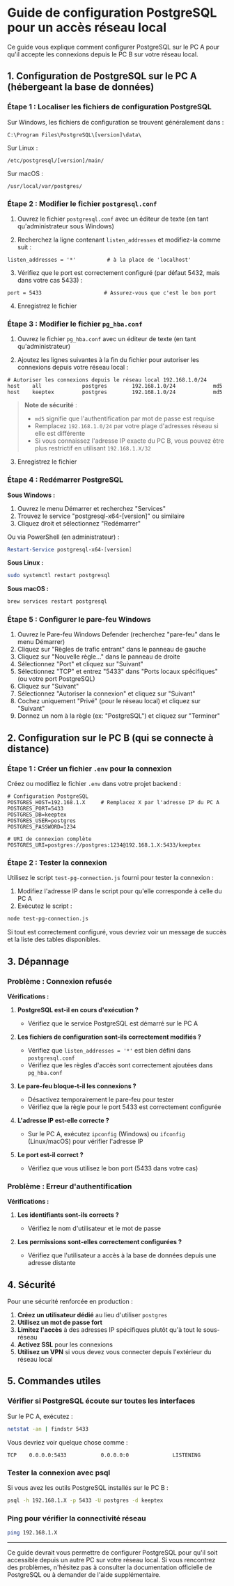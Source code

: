 # Guide de configuration PostgreSQL pour un accès réseau local

Ce guide vous explique comment configurer PostgreSQL sur le PC A pour qu'il accepte les connexions depuis le PC B sur votre réseau local.

## 1. Configuration de PostgreSQL sur le PC A (hébergeant la base de données)

### Étape 1 : Localiser les fichiers de configuration PostgreSQL

Sur Windows, les fichiers de configuration se trouvent généralement dans :
```
C:\Program Files\PostgreSQL\[version]\data\
```

Sur Linux :
```
/etc/postgresql/[version]/main/
```

Sur macOS :
```
/usr/local/var/postgres/
```

### Étape 2 : Modifier le fichier `postgresql.conf`

1. Ouvrez le fichier `postgresql.conf` avec un éditeur de texte (en tant qu'administrateur sous Windows)

2. Recherchez la ligne contenant `listen_addresses` et modifiez-la comme suit :

```
listen_addresses = '*'          # à la place de 'localhost'
```

3. Vérifiez que le port est correctement configuré (par défaut 5432, mais dans votre cas 5433) :

```
port = 5433                    # Assurez-vous que c'est le bon port
```

4. Enregistrez le fichier

### Étape 3 : Modifier le fichier `pg_hba.conf`

1. Ouvrez le fichier `pg_hba.conf` avec un éditeur de texte (en tant qu'administrateur)

2. Ajoutez les lignes suivantes à la fin du fichier pour autoriser les connexions depuis votre réseau local :

```
# Autoriser les connexions depuis le réseau local 192.168.1.0/24
host    all             postgres        192.168.1.0/24            md5
host    keeptex         postgres        192.168.1.0/24            md5
```

> **Note de sécurité** : 
> - `md5` signifie que l'authentification par mot de passe est requise
> - Remplacez `192.168.1.0/24` par votre plage d'adresses réseau si elle est différente
> - Si vous connaissez l'adresse IP exacte du PC B, vous pouvez être plus restrictif en utilisant `192.168.1.X/32`

3. Enregistrez le fichier

### Étape 4 : Redémarrer PostgreSQL

**Sous Windows :**

1. Ouvrez le menu Démarrer et recherchez "Services"
2. Trouvez le service "postgresql-x64-[version]" ou similaire
3. Cliquez droit et sélectionnez "Redémarrer"

Ou via PowerShell (en administrateur) :
```powershell
Restart-Service postgresql-x64-[version]
```

**Sous Linux :**
```bash
sudo systemctl restart postgresql
```

**Sous macOS :**
```bash
brew services restart postgresql
```

### Étape 5 : Configurer le pare-feu Windows

1. Ouvrez le Pare-feu Windows Defender (recherchez "pare-feu" dans le menu Démarrer)
2. Cliquez sur "Règles de trafic entrant" dans le panneau de gauche
3. Cliquez sur "Nouvelle règle..." dans le panneau de droite
4. Sélectionnez "Port" et cliquez sur "Suivant"
5. Sélectionnez "TCP" et entrez "5433" dans "Ports locaux spécifiques" (ou votre port PostgreSQL)
6. Cliquez sur "Suivant"
7. Sélectionnez "Autoriser la connexion" et cliquez sur "Suivant"
8. Cochez uniquement "Privé" (pour le réseau local) et cliquez sur "Suivant"
9. Donnez un nom à la règle (ex: "PostgreSQL") et cliquez sur "Terminer"

## 2. Configuration sur le PC B (qui se connecte à distance)

### Étape 1 : Créer un fichier `.env` pour la connexion

Créez ou modifiez le fichier `.env` dans votre projet backend :

```
# Configuration PostgreSQL
POSTGRES_HOST=192.168.1.X     # Remplacez X par l'adresse IP du PC A
POSTGRES_PORT=5433
POSTGRES_DB=keeptex
POSTGRES_USER=postgres
POSTGRES_PASSWORD=1234

# URI de connexion complète
POSTGRES_URI=postgres://postgres:1234@192.168.1.X:5433/keeptex
```

### Étape 2 : Tester la connexion

Utilisez le script `test-pg-connection.js` fourni pour tester la connexion :

1. Modifiez l'adresse IP dans le script pour qu'elle corresponde à celle du PC A
2. Exécutez le script :

```bash
node test-pg-connection.js
```

Si tout est correctement configuré, vous devriez voir un message de succès et la liste des tables disponibles.

## 3. Dépannage

### Problème : Connexion refusée

**Vérifications :**

1. **PostgreSQL est-il en cours d'exécution ?**
   - Vérifiez que le service PostgreSQL est démarré sur le PC A

2. **Les fichiers de configuration sont-ils correctement modifiés ?**
   - Vérifiez que `listen_addresses = '*'` est bien défini dans `postgresql.conf`
   - Vérifiez que les règles d'accès sont correctement ajoutées dans `pg_hba.conf`

3. **Le pare-feu bloque-t-il les connexions ?**
   - Désactivez temporairement le pare-feu pour tester
   - Vérifiez que la règle pour le port 5433 est correctement configurée

4. **L'adresse IP est-elle correcte ?**
   - Sur le PC A, exécutez `ipconfig` (Windows) ou `ifconfig` (Linux/macOS) pour vérifier l'adresse IP

5. **Le port est-il correct ?**
   - Vérifiez que vous utilisez le bon port (5433 dans votre cas)

### Problème : Erreur d'authentification

**Vérifications :**

1. **Les identifiants sont-ils corrects ?**
   - Vérifiez le nom d'utilisateur et le mot de passe

2. **Les permissions sont-elles correctement configurées ?**
   - Vérifiez que l'utilisateur a accès à la base de données depuis une adresse distante

## 4. Sécurité

Pour une sécurité renforcée en production :

1. **Créez un utilisateur dédié** au lieu d'utiliser `postgres`
2. **Utilisez un mot de passe fort**
3. **Limitez l'accès** à des adresses IP spécifiques plutôt qu'à tout le sous-réseau
4. **Activez SSL** pour les connexions
5. **Utilisez un VPN** si vous devez vous connecter depuis l'extérieur du réseau local

## 5. Commandes utiles

### Vérifier si PostgreSQL écoute sur toutes les interfaces

Sur le PC A, exécutez :

```bash
netstat -an | findstr 5433
```

Vous devriez voir quelque chose comme :
```
TCP    0.0.0.0:5433           0.0.0.0:0              LISTENING
```

### Tester la connexion avec psql

Si vous avez les outils PostgreSQL installés sur le PC B :

```bash
psql -h 192.168.1.X -p 5433 -U postgres -d keeptex
```

### Ping pour vérifier la connectivité réseau

```bash
ping 192.168.1.X
```

---

Ce guide devrait vous permettre de configurer PostgreSQL pour qu'il soit accessible depuis un autre PC sur votre réseau local. Si vous rencontrez des problèmes, n'hésitez pas à consulter la documentation officielle de PostgreSQL ou à demander de l'aide supplémentaire.